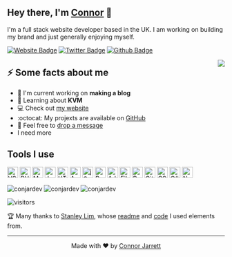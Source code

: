 <h2>Hey there, I'm <a href="https://www.connorjarrett.com/">Connor</a> 👋</h2>
<p>I'm a full stack website developer based in the UK. I am working on building my brand and just generally enjoying myself.</p>
<p><a href="https://www.connorjarrett.com/"><img src="https://img.shields.io/badge/-connorjarrett.com-f7f016?style=flat-square&amp;labelColor=f7f016&amp;logo=Google-Chrome&amp;logoColor=black&amp;link=https://www.connorjarrett.com/" alt="Website Badge"></a> <a href="https://twitter.com/ConnorJrt"><img src="https://img.shields.io/badge/-@ConnorJrt-1DA1F2?style=flat-square&amp;labelColor=1DA1F2&amp;logo=Twitter&amp;logoColor=white&amp;link=https://twitter.com/ConnorJrt" alt="Twitter Badge"></a> <a href="https://github.com/conjardev"><img src="https://img.shields.io/badge/-conjardev-e8e8e8?style=flat-square&amp;labelColor=e8e8e8&amp;logo=GitHub&amp;logoColor=black&amp;link=https://github.com/conjardev" alt="Github Badge"></a></p>
<img align='right' src='https://media1.giphy.com/media/rcOlpTCkM1GAE/giphy.gif?cid=ecf05e4792woyx5oobvkmixox59j8eoyddawh7vz8uhffsv0&rid=giphy.gif&ct=g' />
<h2>⚡ Some facts about me</h2>
<ul>
<li>🔭 I'm current working on <b>making a blog</b></li>
<li>🤔 Learning about <b>KVM</b></li>
<li>💻 Check out <a href="https://connorjarrett.com">my website</a></li>
<li>:octocat: My projexts are available on <a href="https://github.com/conjardev">GitHub</a></li>
<li>💬 Feel free to <a href="https://connorjarrett.com#contact">drop a message</a></li>
<li>I need more</li>
</ul>
<h2>Tools I use</h2>
<p align="left">
<img src="https://cdn.jsdelivr.net/gh/devicons/devicon/icons/vscode/vscode-original.svg" alt="VSCode" width="25" height="25" />
<img src="https://cdn.jsdelivr.net/gh/devicons/devicon/icons/php/php-original.svg" alt="PHP" width="25" height="25" />
<img src="https://cdn.jsdelivr.net/gh/devicons/devicon/icons/mysql/mysql-original.svg" alt="MySQL" width="25" height="25" />
<img src="https://cdn.jsdelivr.net/gh/devicons/devicon/icons/javascript/javascript-original.svg" alt="JavaScript" width="25" height="25" />
<img src="https://cdn.jsdelivr.net/gh/devicons/devicon/icons/html5/html5-original.svg" alt="HTML" width="25" height="25" />
<img src="https://cdn.jsdelivr.net/gh/devicons/devicon/icons/apache/apache-original.svg" alt="Apache 2" width="25" height="25" />
<img src="https://cdn.jsdelivr.net/gh/devicons/devicon/icons/jquery/jquery-original.svg" alt="jQuery" width="25" height="25" />
<img src="https://cdn.jsdelivr.net/gh/devicons/devicon/icons/python/python-original.svg" alt="Python" width="25" height="25" />
<img src="https://cdn.jsdelivr.net/gh/devicons/devicon/icons/illustrator/illustrator-plain.svg" alt="Adobe Illustrator" width="25" height="25" />
<img src="https://cdn.jsdelivr.net/gh/devicons/devicon/icons/filezilla/filezilla-plain.svg" alt="FileZilla" width="25" height="25" />
<img src="https://cdn.jsdelivr.net/gh/devicons/devicon/icons/putty/putty-original.svg" alt="Putty" width="25" height="25" />
<img src="https://cdn.jsdelivr.net/gh/devicons/devicon/icons/github/github-original.svg" alt="GitHub" width="25" height="25" />
<img src="https://cdn.jsdelivr.net/gh/devicons/devicon/icons/css3/css3-original.svg" alt="CSS" width="25" height="25" />
<img src="https://cdn.jsdelivr.net/gh/devicons/devicon/icons/csharp/csharp-original.svg" alt="C#" width="25" height="25" />
<img src="https://simpleicons.org/icons/notion.svg" alt="Notion" width="25" height="25" />
</p>
<p align="left">
<img src="https://github-readme-stats.vercel.app/api/top-langs?username=conjardev&theme=dark&layout=compact&hide_border=true&bg_color=22272e" alt="conjardev" />
<img src="https://github-readme-stats.vercel.app/api?username=conjardev&show_icons=true&theme=dark&hide_border=true&bg_color=22272e" alt="conjardev" />
<img src="https://ghchart.rshah.org/conjardev" alt="conjardev" />
</p>
<p><img src="https://visitor-badge.glitch.me/badge?page_id=conjardev.conjardev" alt="visitors"></p>
<p>🏆 Many thanks to <a href="https://github.com/Spiderpig86">Stanley Lim</a>, whose <a href="https://github.com/Spiderpig86/Spiderpig86">readme</a> and <a href="https://github.com/Spiderpig86/Spiderpig86/blob/master/index.js">code</a> I used elements from.</p>
<hr>
<p align="center">Made with &hearts; by <a href="https://connorjarrett.com">Connor Jarrett</a></p>
